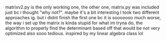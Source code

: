 matrixv2.py is the only working one, the other one, matrix.py was included just bc i thought "why not?". maybe it's a bit interesting I took two different approaches ig. 
but i didnt finish the first one bc it is sooooooo much worse, the way i set up the matrix is kinda stupid for what im tryna do, the algorithm to properly find
the determinant based off that would be not very optimized also sooo tedious. inspired by my linear algebra class lol
